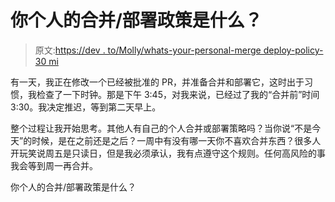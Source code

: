 # 你个人的合并/部署政策是什么？

> 原文:[https://dev . to/Molly/whats-your-personal-merge deploy-policy-30 mi](https://dev.to/molly/whats-your-personal-mergedeploy-policy-30mi)

有一天，我正在修改一个已经被批准的 PR，并准备合并和部署它，这时出于习惯，我检查了一下时钟。那是下午 3:45，对我来说，已经过了我的“合并前”时间 3:30。我决定推迟，等到第二天早上。

整个过程让我开始思考。其他人有自己的个人合并或部署策略吗？当你说“不是今天”的时候，是在之前还是之后？一周中有没有哪一天你不喜欢合并东西？很多人开玩笑说周五是只读日，但是我必须承认，我有点遵守这个规则。任何高风险的事我会等到周一再合并。

你个人的合并/部署政策是什么？